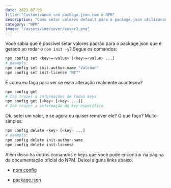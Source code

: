 ```yaml
---
date: 2021-07-09
title: "Customizando seu package.json com o NPM"
description: "Como setar valores default para o package.json utilizando o NPM(Node Package Manager)"
category: "NPM"
image: "/assets/img/cover/cover2.png"
---
```


Você sabia que é possível setar valores padrão para o package.json que é gerado ao rodar o ``npm init -y``? Segue os comandos:

```bash
npm config set <key>=<value> [<key>=<value> ...]
# exemplo:
npm config set init-author-name "Valchan"
npm config set init-license "MIT"
```

E como eu faço para ver se essa alteração realmente aconteceu?

```bash
npm config get
# Irá trazer a informações de todas keys
npm config get [<key> [<key> ...]]
# Irá trazer a informação da key específica
```

Ok, setei um valor, e se agora eu quiser remover ele? O que faço?
Muito simples:

```bash
npm config delete <key> [<key> ...]
# exemplo:
npm config delete init-author-name
npm config delete init-license
```

Além disso há outros comandos e keys que você pode encontrar na página da documentação oficial do NPM. Deixei alguns links abaixo.


- <a href="https://docs.npmjs.com/cli/v7/commands/npm-config" target="_blank" rel="noopener noreferrer">npm config</a>

- <a href="https://docs.npmjs.com/cli/v7/configuring-npm/package-json" target="_blank" rel="noopener noreferrer">package.json</a>

